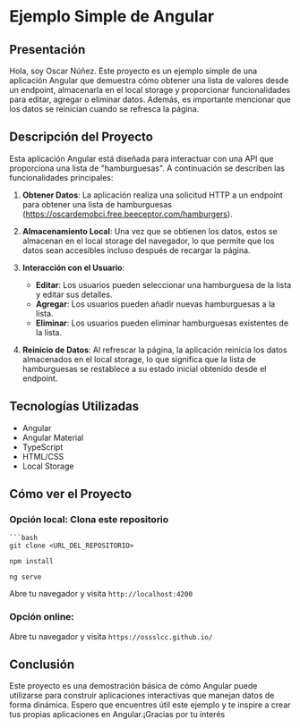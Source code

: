 # Ejemplo Simple de Angular

## Presentación

Hola, soy Oscar Núñez. Este proyecto es un ejemplo simple de una aplicación Angular que demuestra cómo obtener una lista de valores desde un endpoint, almacenarla en el local storage y proporcionar funcionalidades para editar, agregar o eliminar datos. Además, es importante mencionar que los datos se reinician cuando se refresca la página.

## Descripción del Proyecto

Esta aplicación Angular está diseñada para interactuar con una API que proporciona una lista de "hamburguesas". A continuación se describen las funcionalidades principales:

1. **Obtener Datos**: La aplicación realiza una solicitud HTTP a un endpoint para obtener una lista de hamburguesas (https://oscardemobci.free.beeceptor.com/hamburgers).
  
2. **Almacenamiento Local**: Una vez que se obtienen los datos, estos se almacenan en el local storage del navegador, lo que permite que los datos sean accesibles incluso después de recargar la página.

3. **Interacción con el Usuario**:
   - **Editar**: Los usuarios pueden seleccionar una hamburguesa de la lista y editar sus detalles.
   - **Agregar**: Los usuarios pueden añadir nuevas hamburguesas a la lista.
   - **Eliminar**: Los usuarios pueden eliminar hamburguesas existentes de la lista.

4. **Reinicio de Datos**: Al refrescar la página, la aplicación reinicia los datos almacenados en el local storage, lo que significa que la lista de hamburguesas se restablece a su estado inicial obtenido desde el endpoint.

## Tecnologías Utilizadas

- Angular
- Angular Material
- TypeScript
- HTML/CSS
- Local Storage

## Cómo ver el Proyecto

### Opción local: Clona este repositorio

    ```bash
    git clone <URL_DEL_REPOSITORIO>

    npm install

    ng serve

Abre tu navegador y visita `http://localhost:4200`

### Opción online: 

Abre tu navegador y visita `https://ossslcc.github.io/`

## Conclusión
Este proyecto es una demostración básica de cómo Angular puede utilizarse para construir aplicaciones interactivas que manejan datos de forma dinámica. Espero que encuentres útil este ejemplo y te inspire a crear tus propias aplicaciones en Angular.¡Gracias por tu interés